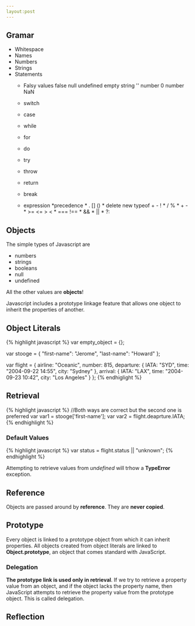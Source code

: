 ```yaml
---
layout:post
---
```


## Gramar

* Whitespace
* Names
* Numbers
* Strings
* Statements
	* Falsy values
	false
	null
	undefined
	empty string ''
	number 0
	number NaN

	* switch
	* case
	* while
	* for
	* do
	* try
	* throw
	* return
	* break
	* expression
		*precedence
			* . [] ()
			* delete new typeof + - !
			* / %
			* + -
			* >= <= > <
			* === !==
			* &&
			* ||
			* ?:

## Objects

The simple types of Javascript are
* numbers
* strings
* booleans
* null
* undefined

All the other values are **objects**!

Javascript includes a prototype linkage feature that allows one object to inherit the properties of another.

## Object Literals

{% highlight javascript %}
var empty_object = {};

var stooge = {
	"first-name": "Jerome",
	"last-name": "Howard"
};

var flight = {
	airline: "Oceanic",
	number: 815,
	departure: {
		IATA: "SYD",
		time: "2004-09-22 14:55",
		city: "Sydney"
	},
	arrival: {
		IATA: "LAX",
		time: "2004-09-23 10:42",
		city: "Los Angeles"
	}
};
{% endhiglight %}

## Retrieval
{% highlight javascript %}
//Both ways are correct but the second one is preferred
var var1 = stooge['first-name'];
var var2 = flight.deaprture.IATA;
{% endhighlight %}

### Default Values
{% highlight javascript %}
var status = flight.status || "unknown";
{% endhighlight %}

Attempting to retrieve values from *undefined* will trhow a **TypeError** exception.

## Reference

Objects are passed around by **reference**. They are **never copied**.

## Prototype

Every object is linked to a prototype object from which it can inherit properties. All
objects created from object literals are linked to **Object.prototype**, an object that
comes standard with JavaScript.

### Delegation
**The prototype link is used only in retrieval**. If we try to retrieve a property value from
an object, and if the object lacks the property name, then JavaScript attempts to
retrieve the property value from the prototype object. This is called delegation.

## Reflection
